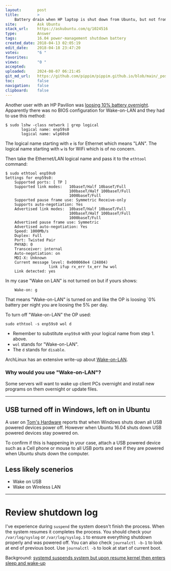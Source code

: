 ```yaml
---
layout:       post
title:        >
    Battery drain when HP laptop is shut down from Ubuntu, but not from Windows
site:         Ask Ubuntu
stack_url:    https://askubuntu.com/q/1024516
type:         Answer
tags:         16.04 power-management shutdown battery
created_date: 2018-04-13 02:05:19
edit_date:    2018-04-18 23:47:20
votes:        "6 "
favorites:    
views:        "0 "
accepted:     
uploaded:     2024-08-07 06:21:45
git_md_url:   https://github.com/pippim/pippim.github.io/blob/main/_posts/2018/2018-04-13-Battery-drain-when-HP-laptop-is-shut-down-from-Ubuntu_-but-not-from-Windows.md
toc:          false
navigation:   false
clipboard:    false
---
```


Another user with an HP Pavilion was [loosing 10% battery overnight][1]. Apparently there was no BIOS configuration for Wake-on-LAN and they had to use this method:

``` 
$ sudo lshw -class network | grep logical
       logical name: enp59s0
       logical name: wlp60s0
```

The logical name starting with `e` is for Ethernet which means "LAN". The logical name starting with `w` is for WiFi which is of no concern.

Then take the Ethernet/LAN logical name and pass it to the `ethtool` command:

``` 
$ sudo ethtool enp59s0
Settings for enp59s0:
	Supported ports: [ TP ]
	Supported link modes:   10baseT/Half 10baseT/Full 
	                        100baseT/Half 100baseT/Full 
	                        1000baseT/Full 
	Supported pause frame use: Symmetric Receive-only
	Supports auto-negotiation: Yes
	Advertised link modes:  10baseT/Half 10baseT/Full 
	                        100baseT/Half 100baseT/Full 
	                        1000baseT/Full 
	Advertised pause frame use: Symmetric
	Advertised auto-negotiation: Yes
	Speed: 1000Mb/s
	Duplex: Full
	Port: Twisted Pair
	PHYAD: 0
	Transceiver: internal
	Auto-negotiation: on
	MDI-X: Unknown
	Current message level: 0x000060e4 (24804)
			       link ifup rx_err tx_err hw wol
	Link detected: yes
```

In my case "Wake on LAN" is not turned on but if yours shows:

``` 
    Wake-on: g
```

That means "Wake-on-LAN" is turned on and like the OP is loosing `0% battery per night you are loosing the 5% per day.

To turn off "Wake-on-LAN" the OP used:

``` 
sudo ethtool -s enp59s0 wol d
```

- Remember to substitute `enp59s0` with your logical name from step 1. above.
- `wol` stands for "Wake-on-LAN".
- The `d` stands for `disable`.

ArchLinux has an extensive write-up about [Wake-on-LAN][2].

### Why would you use "Wake-on-LAN"?

Some servers will want to wake up client PCs overnight and install new programs on them overnight or update files.

----------

## USB turned off in Windows, left on in Ubuntu

A user on [Tom's Hardware][3] reports that when Windows shuts down all USB powered devices power off. However when Ubuntu 16.04 shuts down USB powered devices stay powered on.

To confirm if this is happening in your case, attach a USB powered device such as a Cell phone or mouse to all USB ports and see if they are powered when Ubuntu shuts down the computer.

## Less likely scenerios

- Wake on USB
- Wake on Wireless LAN


----------

# Review shutdown log

I've experience during `suspend` the system doesn't finish the process. When the system resumes it completes the process. You should check your `/var/log/syslog` or `/var/log/syslog.1` to ensure everything shutdown properly and was powered off. You can also check `journalctl -b-1` to look at end of previous boot. Use `journalctl -b` to look at start of current boot.

Background: [systemd suspends system but upon resume kernel then enters sleep and wake-up][4]


  [1]: https://ubuntuforums.org/showthread.php?t=2359966
  [2]: https://wiki.archlinux.org/index.php/Wake-on-LAN#Enable_WoL_on_the_network_adapter
  [3]: http://www.tomshardware.com/answers/id-3194135/ubuntu-shut-usb-shut.html
  [4]: https://askubuntu.com/questions/828486/systemd-suspends-system-but-upon-resume-kernel-then-enters-sleep-and-wake-up
